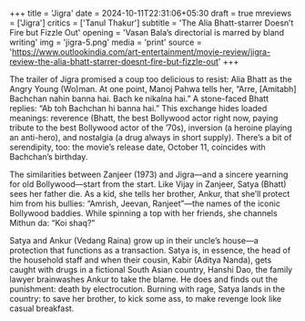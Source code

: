 +++
title = 'Jigra'
date = 2024-10-11T22:31:06+05:30
draft = true
mreviews = ['Jigra']
critics = ['Tanul Thakur']
subtitle = 'The Alia Bhatt-starrer Doesn’t Fire but Fizzle Out'
opening = 'Vasan Bala’s directorial is marred by bland writing'
img = 'jigra-5.png'
media = 'print'
source = 'https://www.outlookindia.com/art-entertainment/movie-review/jigra-review-the-alia-bhatt-starrer-doesnt-fire-but-fizzle-out'
+++

The trailer of Jigra promised a coup too delicious to resist: Alia Bhatt as the Angry Young (Wo)man. At one point, Manoj Pahwa tells her, “Arre, [Amitabh] Bachchan nahin banna hai. Bach ke nikalna hai.” A stone-faced Bhatt replies: “Ab toh Bachchan hi banna hai.” This exchange hides loaded meanings: reverence (Bhatt, the best Bollywood actor right now, paying tribute to the best Bollywood actor of the ’70s), inversion (a heroine playing an anti-hero), and nostalgia (a drug always in short supply). There’s a bit of serendipity, too: the movie’s release date, October 11, coincides with Bachchan’s birthday.

The similarities between Zanjeer (1973) and Jigra—and a sincere yearning for old Bollywood—start from the start. Like Vijay in Zanjeer, Satya (Bhatt) sees her father die. As a kid, she tells her brother, Ankur, that she’ll protect him from his bullies: “Amrish, Jeevan, Ranjeet”—the names of the iconic Bollywood baddies. While spinning a top with her friends, she channels Mithun da: “Koi shaq?”

Satya and Ankur (Vedang Raina) grow up in their uncle’s house—a protection that functions as a transaction. Satya is, in essence, the head of the household staff and when their cousin, Kabir (Aditya Nanda), gets caught with drugs in a fictional South Asian country, Hanshi Dao, the family lawyer brainwashes Ankur to take the blame. He does and finds out the punishment: death by electrocution. Burning with rage, Satya lands in the country: to save her brother, to kick some ass, to make revenge look like casual breakfast.
